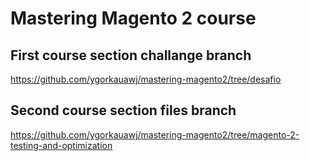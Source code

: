 # Mastering Magento 2 course
## First course section challange branch
https://github.com/ygorkauawj/mastering-magento2/tree/desafio

## Second course section files branch
https://github.com/ygorkauawj/mastering-magento2/tree/magento-2-testing-and-optimization
